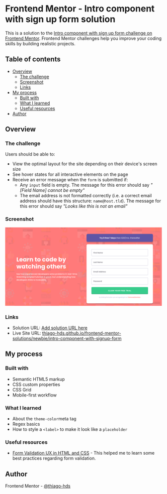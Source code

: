 # Frontend Mentor - Intro component with sign up form solution

This is a solution to the [Intro component with sign up form challenge on Frontend Mentor](https://www.frontendmentor.io/challenges/intro-component-with-signup-form-5cf91bd49edda32581d28fd1). Frontend Mentor challenges help you improve your coding skills by building realistic projects.

## Table of contents

-   [Overview](#overview)
    -   [The challenge](#the-challenge)
    -   [Screenshot](#screenshot)
    -   [Links](#links)
-   [My process](#my-process)
    -   [Built with](#built-with)
    -   [What I learned](#what-i-learned)
    -   [Useful resources](#useful-resources)
-   [Author](#author)

## Overview

### The challenge

Users should be able to:

-   View the optimal layout for the site depending on their device's screen size
-   See hover states for all interactive elements on the page
-   Receive an error message when the `form` is submitted if:
    -   Any `input` field is empty. The message for this error should say _"[Field Name] cannot be empty"_
    -   The email address is not formatted correctly (i.e. a correct email address should have this structure: `name@host.tld`). The message for this error should say _"Looks like this is not an email"_

### Screenshot

![](./screenshots/screenshot-desktop.png)

### Links

-   Solution URL: [Add solution URL here](https://your-solution-url.com)
-   Live Site URL: [thiago-hds.github.io/frontend-mentor-solutions/newbie/intro-component-with-signup-form](thiago-hds.github.io/frontend-mentor-solutions/newbie/intro-component-with-signup-form)

## My process

### Built with

-   Semantic HTML5 markup
-   CSS custom properties
-   CSS Grid
-   Mobile-first workflow

### What I learned

-   About the `theme-color`meta tag
-   Regex basics
-   How to style a `<label>` to make it look like a `placeholder`

### Useful resources

-   [Form Validation UX in HTML and CSS](https://css-tricks.com/form-validation-ux-html-css/) - This helped me to learn some best practices regarding form validation.

## Author

Frontend Mentor - [@thiago-hds](https://www.frontendmentor.io/profile/thiago-hds)
